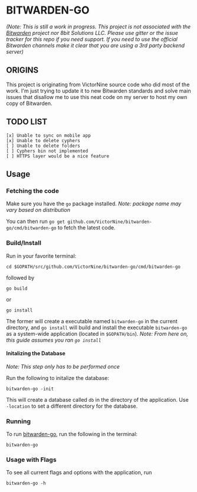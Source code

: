 # BITWARDEN-GO

*(Note: This is still a work in progress. This project is not associated with the [Bitwarden](https://bitwarden.com/) project nor 8bit Solutions LLC. Please use gitter or the issue tracker for this repo if you need support. If you need to use the official Bitwarden channels make it clear that you are using a 3rd party backend server)*

## ORIGINS

This project is originating from VictorNine source code who did most of the work. I'm just trying to update it to new Bitwarden standards and solve main issues that disallow me to use this neat code on my server to host my own copy of Bitwarden.


## TODO LIST
 
	[x] Unable to sync on mobile app
	[x] Unable to delete cyphers
	[ ] Unable to delete folders
	[ ] Cyphers bin not implemented
	[ ] HTTPS layer would be a nice feature

## Usage

### Fetching the code
Make sure you have the ```go``` package installed.
*Note: package name may vary based on distribution*

You can then run ```go get github.com/VictorNine/bitwarden-go/cmd/bitwarden-go``` to fetch the latest code.

### Build/Install
Run in your favorite terminal:
```
cd $GOPATH/src/github.com/VictorNine/bitwarden-go/cmd/bitwarden-go
```
followed by
```
go build
```
or
```
go install
```
The former will create a executable named ```bitwarden-go``` in the current directory, and ```go install``` will build and install the executable ```bitwarden-go``` as a system-wide application (located in ```$GOPATH/bin```).
*Note: From here on, this guide assumes you ran ```go install```*

#### Initalizing the Database
*Note: This step only has to be performed once*

Run the following to initalize the database:
```
bitwarden-go -init
```
This will create a database called ```db``` in the directory of the application. Use `-location` to set a different directory for the database.

### Running
To run [bitwarden-go](https://github.com/VictorNine/bitwarden-go), run the following in the terminal:
```
bitwarden-go
```

### Usage with Flags
To see all current flags and options with the application, run
```
bitwarden-go -h
```
